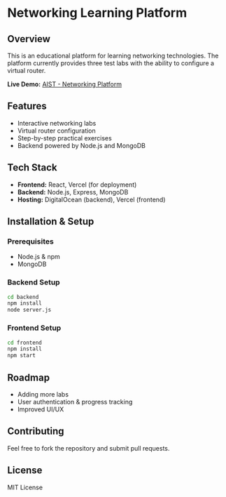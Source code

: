 # Networking Learning Platform

## Overview
This is an educational platform for learning networking technologies. The platform currently provides three test labs with the ability to configure a virtual router.

**Live Demo:** [AIST - Networking Platform](https://aist-alisagafarovas-projects.vercel.app/)

## Features
- Interactive networking labs
- Virtual router configuration
- Step-by-step practical exercises
- Backend powered by Node.js and MongoDB

## Tech Stack
- **Frontend:** React, Vercel (for deployment)
- **Backend:** Node.js, Express, MongoDB
- **Hosting:** DigitalOcean (backend), Vercel (frontend)

## Installation & Setup
### Prerequisites
- Node.js & npm
- MongoDB

### Backend Setup
```sh
cd backend
npm install
node server.js
```

### Frontend Setup
```sh
cd frontend
npm install
npm start
```

## Roadmap
- Adding more labs
- User authentication & progress tracking
- Improved UI/UX

## Contributing
Feel free to fork the repository and submit pull requests.

## License
MIT License

